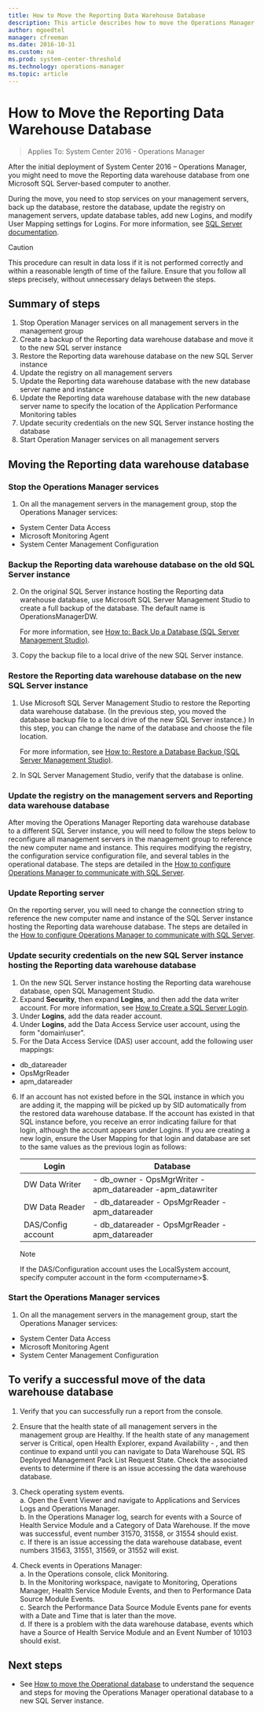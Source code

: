 ```yaml
---
title: How to Move the Reporting Data Warehouse Database
description: This article describes how to move the Operations Manager Reporting data warehouse database to a different SQL Server instance after initial deployment.  
author: mgoedtel
manager: cfreeman
ms.date: 2016-10-31
ms.custom: na
ms.prod: system-center-threshold
ms.technology: operations-manager
ms.topic: article
---
```


# How to Move the Reporting Data Warehouse Database

>Applies To: System Center 2016 - Operations Manager

After the initial deployment of System Center 2016 – Operations Manager, you might need to move the Reporting data warehouse database from one Microsoft SQL Server-based computer to another.

During the move, you need to stop services on your management servers, back up the database, restore the database, update the registry on management servers, update database tables, add new Logins, and modify User Mapping settings for Logins. For more information, see [SQL Server documentation](https://msdn.microsoft.com/library/mt590198%28v=sql.1%29.aspx).

> [!CAUTION]
> This procedure can result in data loss if it is not performed correctly and within a reasonable length of time of the failure. Ensure that you follow all steps precisely, without unnecessary delays between the steps.

## Summary of steps

1. Stop Operation Manager services on all management servers in the management group
2. Create a backup of the Reporting data warehouse database and move it to the new SQL server instance
3. Restore the Reporting data warehouse database on the new SQL Server instance
4. Update the registry on all management servers
5. Update the Reporting data warehouse database with the new database server name and instance
6. Update the Reporting data warehouse database with the new database server name to specify the location of the Application Performance Monitoring tables
7. Update security credentials on the new SQL Server instance hosting the database
8. Start Operation Manager services on all management servers

## Moving the Reporting data warehouse database

### Stop the Operations Manager services

1. On all the management servers in the management group, stop the Operations Manager services: 
  - System Center Data Access
  - Microsoft Monitoring Agent
  - System Center Management Configuration

### Backup the Reporting data warehouse database on the old SQL Server instance

2. On the original SQL Server instance hosting the Reporting data warehouse database, use Microsoft SQL Server Management Studio to create a full backup of the database. The default name is OperationsManagerDW.
  
    For more information, see [How to: Back Up a Database (SQL Server Management Studio)](https://technet.microsoft.com/library/ms187510.aspx).

3. Copy the backup file to a local drive of the new SQL Server instance.

### Restore the Reporting data warehouse database on the new SQL Server instance

1. Use Microsoft SQL Server Management Studio to restore the Reporting data warehouse database. (In the previous step, you moved the database backup file to a local drive of the new SQL Server instance.) In this step, you can change the name of the database and choose the file location.
  
    For more information, see [How to: Restore a Database Backup (SQL Server Management Studio)](https://technet.microsoft.com/library/ms177429.aspx).

2. In SQL Server Management Studio, verify that the database is online.

### Update the registry on the management servers and Reporting data warehouse database

After moving the Operations Manager Reporting data warehouse database to a different SQL Server instance, you will need to follow the steps below to reconfigure all management servers in the management group to reference the new computer name and instance.  This requires modifying the registry, the configuration service configuration file, and several tables in the operational database.  The steps are detailed in the [How to configure Operations Manager to communicate with SQL Server](how-to-configure-operations-manager-to-communicate-with-sqlserver.md#how-to-configure-the-operations-manager-reporting-data-warehouse-database).

### Update Reporting server

On the reporting server, you will need to change the connection string to reference the new computer name and instance of the SQL Server instance hosting the Reporting data warehouse database.  The steps are detailed in the [How to configure Operations Manager to communicate with SQL Server](how-to-configure-operations-manager-to-communicate-with-sqlserver.md#update-reporting-server).  

### Update security credentials on the new SQL Server instance hosting the Reporting data warehouse database 

1.	On the new SQL Server instance hosting the Reporting data warehouse database, open SQL Management Studio.  
2.	Expand **Security**, then expand **Logins**, and then add the data writer account. For more information, see [How to Create a SQL Server Login](https://technet.microsoft.com/library/aa337562.aspx).
3. Under **Logins**, add the data reader account.
4. Under **Logins**, add the Data Access Service user account, using the form "domain\user".
5. For the Data Access Service (DAS) user account, add the following user mappings:
  - db_datareader
  - OpsMgrReader
  - apm_datareader

6. If an account has not existed before in the SQL instance in which you are adding it, the mapping will be picked up by SID automatically from the restored data warehouse database. If the account has existed in that SQL instance before, you receive an error indicating failure for that login, although the account appears under Logins. If you are creating a new login, ensure the User Mapping for that login and database are set to the same values as the previous login as follows:

    | Login | Database| 
    |-------|----------|
    | DW Data Writer | - db_owner - OpsMgrWriter - apm_datareader  -apm_datawriter|
    | DW Data Reader| - db_datareader - OpsMgrReader - apm_datareader| 
    | DAS/Config account | - db_datareader - OpsMgrReader - apm_datareader|

    > [!NOTE] 
    > If the DAS/Configuration account uses the LocalSystem account, specify computer account in the form <domain>\<computername>$.

###  Start the Operations Manager services

1. On all the management servers in the management group, start the Operations Manager services: 
  - System Center Data Access
  - Microsoft Monitoring Agent
  - System Center Management Configuration

## To verify a successful move of the data warehouse database

1. Verify that you can successfully run a report from the console.
2. Ensure that the health state of all management servers in the management group are Healthy.  If the health state of any management server is Critical, open Health Explorer, expand Availability - <server name>, and then continue to expand until you can navigate to Data Warehouse SQL RS Deployed Management Pack List Request State. Check the associated events to determine if there is an issue accessing the data warehouse database.
3. Check operating system events.  
    a. Open the Event Viewer and navigate to Applications and Services Logs and Operations Manager.    
    b. In the Operations Manager log, search for events with a Source of Health Service Module and a Category of Data Warehouse.  If the move was successful, event number 31570, 31558, or 31554 should exist.  
    c. If there is an issue accessing the data warehouse database, event numbers 31563, 31551, 31569, or 31552 will exist.

4. Check events in Operations Manager:  
    a. In the Operations console, click Monitoring.  
    b. In the Monitoring workspace, navigate to Monitoring, Operations Manager, Health Service Module Events, and then to Performance Data Source Module Events.  
    c. Search the Performance Data Source Module Events pane for events with a Date and Time that is later than the move.  
    d. If there is a problem with the data warehouse database, events which have a Source of Health Service Module and an Event Number of 10103 should exist.

## Next steps

- See [How to move the Operational database](how-to-move-the-opeartional-database.md) to understand the sequence and steps for moving the Operations Manager operational database to a new SQL Server instance.  
